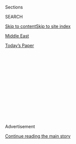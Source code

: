<div id="app">

<div>

<div>

<div>

<div class="NYTAppHideMasthead css-1q2w90k e1suatyy0">

<div class="section css-ui9rw0 e1suatyy2">

<div class="css-eph4ug er09x8g0">

<div class="css-6n7j50">

</div>

<span class="css-1dv1kvn">Sections</span>

<div class="css-10488qs">

<span class="css-1dv1kvn">SEARCH</span>

</div>

[Skip to content](#site-content)[Skip to site index](#site-index)

</div>

<div id="masthead-section-label" class="css-1wr3we4 eaxe0e00">

[Middle
East](https://www.nytimes3xbfgragh.onion/section/world/middleeast)

</div>

<div class="css-10698na e1huz5gh0">

</div>

</div>

<div id="masthead-bar-one" class="section hasLinks css-15hmgas e1csuq9d3">

<div class="css-uqyvli e1csuq9d0">

</div>

<div class="css-1uqjmks e1csuq9d1">

</div>

<div class="css-9e9ivx">

[](https://myaccount.nytimes3xbfgragh.onion/auth/login?response_type=cookie&client_id=vi)

</div>

<div class="css-1bvtpon e1csuq9d2">

[Today’s
Paper](https://www.nytimes3xbfgragh.onion/section/todayspaper)

</div>

</div>

</div>

</div>

<div data-aria-hidden="false">

<div id="site-content" data-role="main">

<div>

<div class="css-1aor85t" style="opacity:0.000000001;z-index:-1;visibility:hidden">

<div class="css-1hqnpie">

<div class="css-epjblv">

<span class="css-17xtcya">[Middle
East](/section/world/middleeast)</span><span class="css-x15j1o">|</span><span class="css-fwqvlz">Israel
Says It Hit Bombers on Syrian
Boundary</span>

</div>

<div class="css-k008qs">

<div class="css-1iwv8en">

<span class="css-18z7m18"></span>

<div>

</div>

</div>

<span class="css-1n6z4y">https://nyti.ms/3i3nHEc</span>

<div class="css-1705lsu">

<div class="css-4xjgmj">

<div class="css-4skfbu" data-role="toolbar" data-aria-label="Social Media Share buttons, Save button, and Comments Panel with current comment count" data-testid="share-tools">

  - 
  - 
  - 
  - 
    
    <div class="css-6n7j50">
    
    </div>

  - 

</div>

</div>

</div>

</div>

</div>

</div>

<div id="NYT_TOP_BANNER_REGION" class="css-13pd83m">

</div>

<div id="top-wrapper" class="css-1sy8kpn">

<div id="top-slug" class="css-l9onyx">

Advertisement

</div>

[Continue reading the main
story](#after-top)

<div class="ad top-wrapper" style="text-align:center;height:100%;display:block;min-height:250px">

<div id="top" class="place-ad" data-position="top" data-size-key="top">

</div>

</div>

<div id="after-top">

</div>

</div>

<div>

<div id="sponsor-wrapper" class="css-1hyfx7x">

<div id="sponsor-slug" class="css-19vbshk">

Supported by

</div>

[Continue reading the main
story](#after-sponsor)

<div id="sponsor" class="ad sponsor-wrapper" style="text-align:center;height:100%;display:block">

</div>

<div id="after-sponsor">

</div>

</div>

<div class="css-186x18t">

</div>

<div class="css-1vkm6nb ehdk2mb0">

# Israel Says It Hit Bombers on Syrian Boundary

</div>

The military released grainy, edited footage of the ambush of what it
said were four militants planting explosives in the area, amid
heightened tensions along Israel’s northern frontiers.

<div class="css-79elbk" data-testid="photoviewer-wrapper">

<div class="css-z3e15g" data-testid="photoviewer-wrapper-hidden">

</div>

<div class="css-1a48zt4 ehw59r15" data-testid="photoviewer-children">

![<span class="css-16f3y1r e13ogyst0" data-aria-hidden="true">An Israeli
military vehicle patrolling in the Golan Heights on
Monday.</span><span class="css-cnj6d5 e1z0qqy90" itemprop="copyrightHolder"><span class="css-1ly73wi e1tej78p0">Credit...</span><span><span>Jalaa
Marey/Agence France-Presse — Getty
Images</span></span></span>](https://static01.graylady3jvrrxbe.onion/images/2020/08/03/world/03israel-border1a/merlin_175254969_e866868b-9fa8-45a2-b739-d9e6d0dcd58e-articleLarge.jpg?quality=75&auto=webp&disable=upscale)

</div>

</div>

<div class="css-18e8msd">

<div class="css-vp77d3 epjyd6m0">

<div class="css-hus3qt ey68jwv0" data-aria-hidden="true">

[![Isabel
Kershner](https://static01.graylady3jvrrxbe.onion/images/2018/10/12/multimedia/author-isabel-kershner/author-isabel-kershner-thumbLarge.png
"Isabel Kershner")](https://www.nytimes3xbfgragh.onion/by/isabel-kershner)

</div>

<div class="css-1baulvz">

By [<span class="css-1baulvz last-byline" itemprop="name">Isabel
Kershner</span>](https://www.nytimes3xbfgragh.onion/by/isabel-kershner)

</div>

</div>

  - 
    
    <div class="css-ld3wwf e16638kd2">
    
    Aug. 3,
    2020
    
    </div>

  - 
    
    <div class="css-4xjgmj">
    
    <div class="css-d8bdto" data-role="toolbar" data-aria-label="Social Media Share buttons, Save button, and Comments Panel with current comment count" data-testid="share-tools">
    
      - 
      - 
      - 
      - 
        
        <div class="css-6n7j50">
        
        </div>
    
      - 
    
    </div>
    
    </div>

</div>

</div>

<div class="section meteredContent css-1r7ky0e" name="articleBody" itemprop="articleBody">

<div class="css-1fanzo5 StoryBodyCompanionColumn">

<div class="css-53u6y8">

JERUSALEM — Israeli troops ambushed four militants as they planted bombs
along Israel’s boundary with Syria around midnight, the Israeli military
said early Monday, amid heightened tensions along Israel’s frontiers.

Late Monday, the military said its fighter jets, attack helicopters and
aircraft had struck military targets in southern Syria belonging to the
Syrian Armed Forces in response to the attempt to lay explosives the
night before.

The militants, whose identity or affiliation were not immediately known,
were assumed to have been killed on the spot by a combination of ground
and air fire, said Lt. Col. Jonathan Conricus, an army spokesman, adding
that troops were scanning the area.

No casualties were reported on the Israeli side of the lines, where
special forces had been lying in wait, aided by observation teams and
permanent cameras, after the military noticed irregular activity at
night during the past week, Colonel Conricus said.

</div>

</div>

<div class="css-1fanzo5 StoryBodyCompanionColumn">

<div class="css-53u6y8">

While the prevailing assessment in Israel was that a small and local
pro-Iranian group was probably behind the attempt to lay the explosives,
Israel said it held Syria responsible for any aggression from its
territory.

Israel rarely acknowledges specific strikes on Syrian soil when the
targets are Iranian weapons stores or shipments. But this time the
military said in a statement that it had struck observation posts and
intelligence-collection systems, antiaircraft artillery facilities and
command and control systems in Syrian Army bases.

Syria’s state-run news agency, SANA, quoted an unidentified military
source as saying Israeli drones hit some of their positions near the
boundary, resulting in material losses only.

Israeli forces have been on elevated alert in the north in recent weeks,
and particularly over the past week, after Israel said it had [thwarted
a
raid](https://www.nytimes3xbfgragh.onion/2020/07/27/world/middleeast/israel-hezbollah-lebanon-fighting.html?searchResultPosition=1)
by a Hezbollah “terrorist squad” armed with assault rifles in a disputed
area along its northern border with Lebanon.

The latest event took place near Tel Fares, in the southern Golan
Heights, in the same spot at which Israel had operated a field hospital
to provide medical care for Syrian civilians during the Syrian civil war
under the so-called [Operation Good
Neighbor](https://www.nytimes3xbfgragh.onion/2017/07/20/world/middleeast/israel-syria-humanitarian-aid.html),
which is now defunct.

</div>

</div>

<div class="css-1fanzo5 StoryBodyCompanionColumn">

<div class="css-53u6y8">

The location is within Israeli-controlled territory, just across from a
reinforced steel security fence but west of the old, internationally
recognized cease-fire line that forms Israel’s boundary with Syria.

The military issued [a 32-second, grainy, edited
video](https://spokesperson.gincher.net/releases/gZ61jQcawD3d1zbmZg-4-)
showing four silhouetted figures approaching the fence then being struck
down by fire as they retreated at an amble over the rough terrain.

Colonel Conricus said that the target of the improvised explosive
devices that the militants had planted would probably have been Israeli
soldiers who occasionally patrol the area, where there is an Israeli
military post that is not permanently staffed.

Israel held Syria responsible for any hostile activity emanating from
its territory, he said. Syria did not immediately comment on the Israeli
reports.

</div>

</div>

<div class="css-79elbk" data-testid="photoviewer-wrapper">

<div class="css-z3e15g" data-testid="photoviewer-wrapper-hidden">

</div>

<div class="css-1a48zt4 ehw59r15" data-testid="photoviewer-children">

![<span class="css-16f3y1r e13ogyst0" data-aria-hidden="true">An Israeli
artillery unit in northern Israel, near the border with Lebanon, on
Sunday. Israeli forces have been on elevated alert in the north in
recent
weeks.</span><span class="css-cnj6d5 e1z0qqy90" itemprop="copyrightHolder"><span class="css-1ly73wi e1tej78p0">Credit...</span><span>Atef
Safadi/EPA, via
Shutterstock</span></span>](https://static01.graylady3jvrrxbe.onion/images/2020/08/03/world/03israel-border3/merlin_175234347_ef60ee00-7419-4941-97a7-c29e237f95f2-articleLarge.jpg?quality=75&auto=webp&disable=upscale)

</div>

</div>

<div class="css-1fanzo5 StoryBodyCompanionColumn">

<div class="css-53u6y8">

No special restrictions were placed on Israeli civilians living in the
Golan Heights or northern Israel, indicating that the military was not
anticipating any immediate retaliation.

The events overnight came after what the Israeli military said was a
thwarted raid by Hezbollah, the Lebanese militant organization, last
Monday.

</div>

</div>

<div class="css-1fanzo5 StoryBodyCompanionColumn">

<div class="css-53u6y8">

Israel said it had repelled the squad with small arms, tank and
artillery fire, and that the men had fled back into Lebanon, while
firing back, but Hezbollah denied that account. Hezbollah said that
weapons had only been fired from the Israeli side.

Israel had cast the raid as an expected, and failed, retaliation attempt
from Hezbollah for the killing of one of its operatives in a strike in
Syria about a week before that was attributed to Israel. Hezbollah said
that retaliation for the killing in Syria was still coming.

The Israeli military did not release any video of the thwarted raid,
raising questions about what exactly had happened. Israeli analysts said
that the military had deliberately refrained from killing the Hezbollah
squad, because it did not want to inflame the situation, and that both
sides were calibrating their actions with that in mind.

The military did not explain why the Hezbollah squad was allowed to
escape but said its decisions stemmed from a range of strategic
considerations.

The decision not to release video or evidence of findings on the ground
from that episode may have been intended to avoid embarrassment on both
sides: for Hezbollah, in the form of evidence of a failed operation; and
for Israel, in the sight of the militants fleeing unharmed.

Prime Minister Benjamin Netanyahu of Israel and his defense minister,
Benny Gantz, both warned at the time that Israel would act forcefully to
prevent any entrenchment by Iran or its proxies along its northern
borders and was prepared for any scenario.

</div>

</div>

<div class="css-1fanzo5 StoryBodyCompanionColumn">

<div class="css-53u6y8">

Iran and Hezbollah became involved in Syria to support the government of
President Bashar al-Assad in its battle against insurgents. Israel has
accused Iran and its proxies of trying to establish forward bases
against Israel across the lines in the Golan Heights and of transferring
advanced weapons to Hezbollah in
Lebanon.

</div>

</div>

<div class="css-79elbk" data-testid="photoviewer-wrapper">

<div class="css-z3e15g" data-testid="photoviewer-wrapper-hidden">

</div>

<div class="css-1a48zt4 ehw59r15" data-testid="photoviewer-children">

<div class="css-1xdhyk6 erfvjey0">

<span class="css-1ly73wi e1tej78p0">Image</span>

<div class="css-zjzyr8">

<div data-testid="lazyimage-container" style="height:257.77777777777777px">

</div>

</div>

</div>

<span class="css-16f3y1r e13ogyst0" data-aria-hidden="true">A section of
the cease-fire line between Syria and Israel in the Golan
Heights.</span><span class="css-cnj6d5 e1z0qqy90" itemprop="copyrightHolder"><span class="css-1ly73wi e1tej78p0">Credit...</span><span>Atef
Safadi/EPA, via Shutterstock</span></span>

</div>

</div>

<div class="css-1fanzo5 StoryBodyCompanionColumn">

<div class="css-53u6y8">

Colonel Conricus said early Monday that Israel could not confirm any
link between the group hit in the latest attack with Hezbollah or with
the Iranians, adding that many smaller jihadist factions were active in
the area, on Syrian soil.

On July 24, Israel carried out airstrikes near its border with Syria on
targets belonging to the Syrian Army after munitions had been fired
toward the Israeli-controlled part of the Golan Heights, according to
the Israeli military. The Syrian military reported that two of its
members had been wounded.

Adam Rasgon contributed reporting.

</div>

</div>

<div>

</div>

</div>

<div>

</div>

<div>

</div>

<div>

</div>

<div>

<div id="bottom-wrapper" class="css-1ede5it">

<div id="bottom-slug" class="css-l9onyx">

Advertisement

</div>

[Continue reading the main
story](#after-bottom)

<div id="bottom" class="ad bottom-wrapper" style="text-align:center;height:100%;display:block;min-height:90px">

</div>

<div id="after-bottom">

</div>

</div>

</div>

</div>

</div>

## Site Index

<div>

</div>

## Site Information Navigation

  - [© <span>2020</span> <span>The New York Times
    Company</span>](https://help.nytimes3xbfgragh.onion/hc/en-us/articles/115014792127-Copyright-notice)

<!-- end list -->

  - [NYTCo](https://www.nytco.com/)
  - [Contact
    Us](https://help.nytimes3xbfgragh.onion/hc/en-us/articles/115015385887-Contact-Us)
  - [Work with us](https://www.nytco.com/careers/)
  - [Advertise](https://nytmediakit.com/)
  - [T Brand Studio](http://www.tbrandstudio.com/)
  - [Your Ad
    Choices](https://www.nytimes3xbfgragh.onion/privacy/cookie-policy#how-do-i-manage-trackers)
  - [Privacy](https://www.nytimes3xbfgragh.onion/privacy)
  - [Terms of
    Service](https://help.nytimes3xbfgragh.onion/hc/en-us/articles/115014893428-Terms-of-service)
  - [Terms of
    Sale](https://help.nytimes3xbfgragh.onion/hc/en-us/articles/115014893968-Terms-of-sale)
  - [Site
    Map](https://spiderbites.nytimes3xbfgragh.onion)
  - [Help](https://help.nytimes3xbfgragh.onion/hc/en-us)
  - [Subscriptions](https://www.nytimes3xbfgragh.onion/subscription?campaignId=37WXW)

</div>

</div>

</div>

</div>
